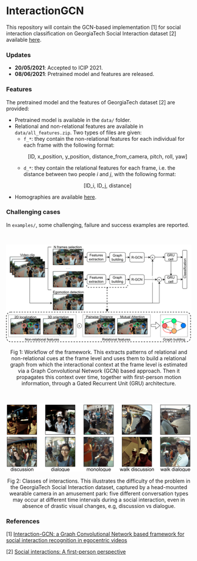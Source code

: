 # InteractionGCN

This repository will contain the GCN-based implementation [1] for social interaction classification on GeorgiaTech Social Interaction dataset [2] available [here](http://cbs.ic.gatech.edu/egocentric/datasets.htm).

### Updates
- **20/05/2021**: Accepted to ICIP 2021.
- **08/06/2021**: Pretrained model and features are released.

### Features

The pretrained model and the features of GeorgiaTech dataset [2] are provided:
- Pretrained model is available in the `data/` folder.
- Relational and non-relational features are available in `data/all_features.zip`. Two types of files are given:
  - `f_*`: they contain the non-relational features for each individual for each frame with the following format: <p align="center">[ID, x_position, y_position, distance_from_camera, pitch, roll, yaw]</p>
  - `d_*`: they contain the relational features for each frame, i.e. the distance between two people _i_ and _j_, with the following format: <p align="center">[ID_i, ID_j, distance]</p>
- Homographies are available [here](https://drive.google.com/file/d/1KJlx1XYzBza4xOR06-OxdP9g2hZkbux3/view?usp=sharing).

### Challenging cases
In `examples/`, some challenging, failure and success examples are reported.

<br />

<p align="center">
  <img src="workflow.png" width="600"/>
</p>
<p align="center">
  Fig 1: Workflow of the framework. This extracts patterns of relational and non-relational cues at the frame level and uses them to build a relational graph from which the interactional context at the frame level is estimated via a Graph Convolutional Network (GCN) based approach. Then it propagates this context over time, together with first-person motion information, through a Gated Recurrent Unit (GRU) architecture.
</p>
<br />

<p align="center">
  <img src="classes.png" width="600"/>
</p>
<p align="center">
  Fig 2: Classes of interactions. This illustrates the difficulty of the problem in the GeorgiaTech Social Interaction dataset, captured by a head-mounted wearable camera in an amusement park: five different conversation types may occur at different time intervals during a social interaction, even in absence of drastic visual changes, e.g, discussion vs dialogue.
</p>

### References
[1] [Interaction-GCN: a Graph Convolutional Network based framework for social interaction recognition in egocentric videos](https://arxiv.org/abs/2104.14007)

[2] [Social interactions: A first-person perspective](http://amav.gatech.edu/sites/default/files/papers/cvpr2012.Fathi_.Hodgins.Rehg_.printed.pdf)
